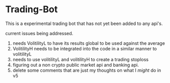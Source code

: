 # Trading-Bot

This is a experimental trading bot that has not yet been added to any api's. 

current issues being addressed. 
1. needs VolitilityL to have its results global to be used against the average
2. VolitilityH needs to be integrated into the code in a similar manner to volitilityL 
3. needs to use volitilityL and volitilityH to create a trading stoploss 
4. figuring out a non crypto public market api and banking api.
5. delete some comments that are just my thoughts on what I *might* do in v5 
